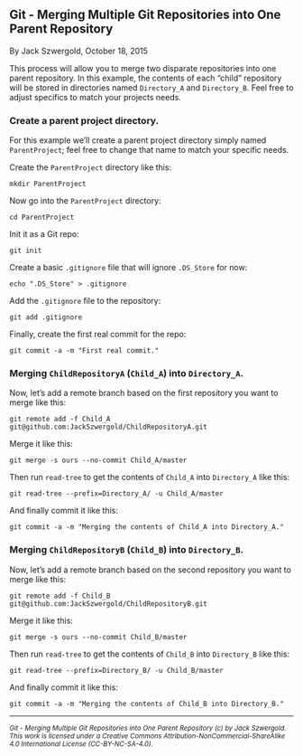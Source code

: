 ## Git - Merging Multiple Git Repositories into One Parent Repository

By Jack Szwergold, October 18, 2015

This process will allow you to merge two disparate repositories into one parent repository. In this example, the contents of each “child” repository will be stored in directories named `Directory_A` and `Directory_B`. Feel free to adjust specifics to match your projects needs.

### Create a parent project directory.

For this example we’ll create a parent project directory simply named `ParentProject`; feel free to change that name to match your specific needs.

Create the `ParentProject` directory like this:

	mkdir ParentProject

Now go into the `ParentProject` directory:

	cd ParentProject

Init it as a Git repo:

	git init

Create a basic `.gitignore` file that will ignore `.DS_Store` for now:

	echo ".DS_Store" > .gitignore

Add the `.gitignore` file to the repository:

    git add .gitignore

Finally, create the first real commit for the repo:

	git commit -a -m "First real commit."

### Merging `ChildRepositoryA` (`Child_A`) into `Directory_A`.

Now, let’s add a remote branch based on the first repository you want to merge like this:

	git remote add -f Child_A git@github.com:JackSzwergold/ChildRepositoryA.git

Merge it like this:

	git merge -s ours --no-commit Child_A/master

Then run `read-tree` to get the contents of `Child_A` into `Directory_A` like this:

	git read-tree --prefix=Directory_A/ -u Child_A/master

And finally commit it like this:

	git commit -a -m "Merging the contents of Child_A into Directory_A."

### Merging `ChildRepositoryB` (`Child_B`) into `Directory_B`.

Now, let’s add a remote branch based on the second repository you want to merge like this:

	git remote add -f Child_B git@github.com:JackSzwergold/ChildRepositoryB.git

Merge it like this:

	git merge -s ours --no-commit Child_B/master

Then run `read-tree` to get the contents of `Child_B` into `Directory_B` like this:

	git read-tree --prefix=Directory_B/ -u Child_B/master

And finally commit it like this:

	git commit -a -m "Merging the contents of Child_B into Directory_B."

***

<sup>*Git - Merging Multiple Git Repositories into One Parent Repository (c) by Jack Szwergold. This work is licensed under a Creative Commons Attribution-NonCommercial-ShareAlike 4.0 International License (CC-BY-NC-SA-4.0).*</sup>